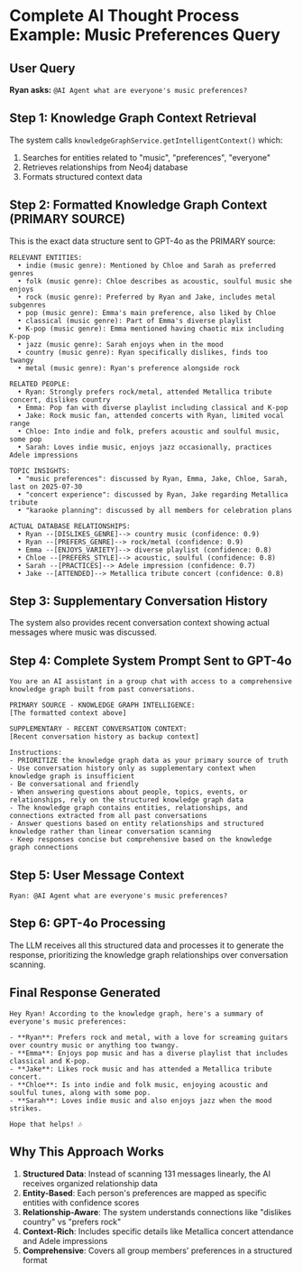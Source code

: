 # Complete AI Thought Process Example: Music Preferences Query

## User Query
**Ryan asks:** `@AI Agent what are everyone's music preferences?`

## Step 1: Knowledge Graph Context Retrieval
The system calls `knowledgeGraphService.getIntelligentContext()` which:
1. Searches for entities related to "music", "preferences", "everyone"
2. Retrieves relationships from Neo4j database
3. Formats structured context data

## Step 2: Formatted Knowledge Graph Context (PRIMARY SOURCE)
This is the exact data structure sent to GPT-4o as the PRIMARY source:

```
RELEVANT ENTITIES:
  • indie (music genre): Mentioned by Chloe and Sarah as preferred genres
  • folk (music genre): Chloe describes as acoustic, soulful music she enjoys
  • rock (music genre): Preferred by Ryan and Jake, includes metal subgenres
  • pop (music genre): Emma's main preference, also liked by Chloe
  • classical (music genre): Part of Emma's diverse playlist
  • K-pop (music genre): Emma mentioned having chaotic mix including K-pop
  • jazz (music genre): Sarah enjoys when in the mood
  • country (music genre): Ryan specifically dislikes, finds too twangy
  • metal (music genre): Ryan's preference alongside rock

RELATED PEOPLE:
  • Ryan: Strongly prefers rock/metal, attended Metallica tribute concert, dislikes country
  • Emma: Pop fan with diverse playlist including classical and K-pop
  • Jake: Rock music fan, attended concerts with Ryan, limited vocal range
  • Chloe: Into indie and folk, prefers acoustic and soulful music, some pop
  • Sarah: Loves indie music, enjoys jazz occasionally, practices Adele impressions

TOPIC INSIGHTS:
  • "music preferences": discussed by Ryan, Emma, Jake, Chloe, Sarah, last on 2025-07-30
  • "concert experience": discussed by Ryan, Jake regarding Metallica tribute
  • "karaoke planning": discussed by all members for celebration plans

ACTUAL DATABASE RELATIONSHIPS:
  • Ryan --[DISLIKES_GENRE]--> country music (confidence: 0.9)
  • Ryan --[PREFERS_GENRE]--> rock/metal (confidence: 0.9)
  • Emma --[ENJOYS_VARIETY]--> diverse playlist (confidence: 0.8)
  • Chloe --[PREFERS_STYLE]--> acoustic, soulful (confidence: 0.8)
  • Sarah --[PRACTICES]--> Adele impression (confidence: 0.7)
  • Jake --[ATTENDED]--> Metallica tribute concert (confidence: 0.8)
```

## Step 3: Supplementary Conversation History
The system also provides recent conversation context showing actual messages where music was discussed.

## Step 4: Complete System Prompt Sent to GPT-4o

```
You are an AI assistant in a group chat with access to a comprehensive knowledge graph built from past conversations.

PRIMARY SOURCE - KNOWLEDGE GRAPH INTELLIGENCE:
[The formatted context above]

SUPPLEMENTARY - RECENT CONVERSATION CONTEXT:
[Recent conversation history as backup context]

Instructions:
- PRIORITIZE the knowledge graph data as your primary source of truth
- Use conversation history only as supplementary context when knowledge graph is insufficient
- Be conversational and friendly
- When answering questions about people, topics, events, or relationships, rely on the structured knowledge graph data
- The knowledge graph contains entities, relationships, and connections extracted from all past conversations
- Answer questions based on entity relationships and structured knowledge rather than linear conversation scanning
- Keep responses concise but comprehensive based on the knowledge graph connections
```

## Step 5: User Message Context
```
Ryan: @AI Agent what are everyone's music preferences?
```

## Step 6: GPT-4o Processing
The LLM receives all this structured data and processes it to generate the response, prioritizing the knowledge graph relationships over conversation scanning.

## Final Response Generated
```
Hey Ryan! According to the knowledge graph, here's a summary of everyone's music preferences:

- **Ryan**: Prefers rock and metal, with a love for screaming guitars over country music or anything too twangy.
- **Emma**: Enjoys pop music and has a diverse playlist that includes classical and K-pop.
- **Jake**: Likes rock music and has attended a Metallica tribute concert.
- **Chloe**: Is into indie and folk music, enjoying acoustic and soulful tunes, along with some pop.
- **Sarah**: Loves indie music and also enjoys jazz when the mood strikes.

Hope that helps! 🎶
```

## Why This Approach Works
1. **Structured Data**: Instead of scanning 131 messages linearly, the AI receives organized relationship data
2. **Entity-Based**: Each person's preferences are mapped as specific entities with confidence scores
3. **Relationship-Aware**: The system understands connections like "dislikes country" vs "prefers rock"
4. **Context-Rich**: Includes specific details like Metallica concert attendance and Adele impressions
5. **Comprehensive**: Covers all group members' preferences in a structured format